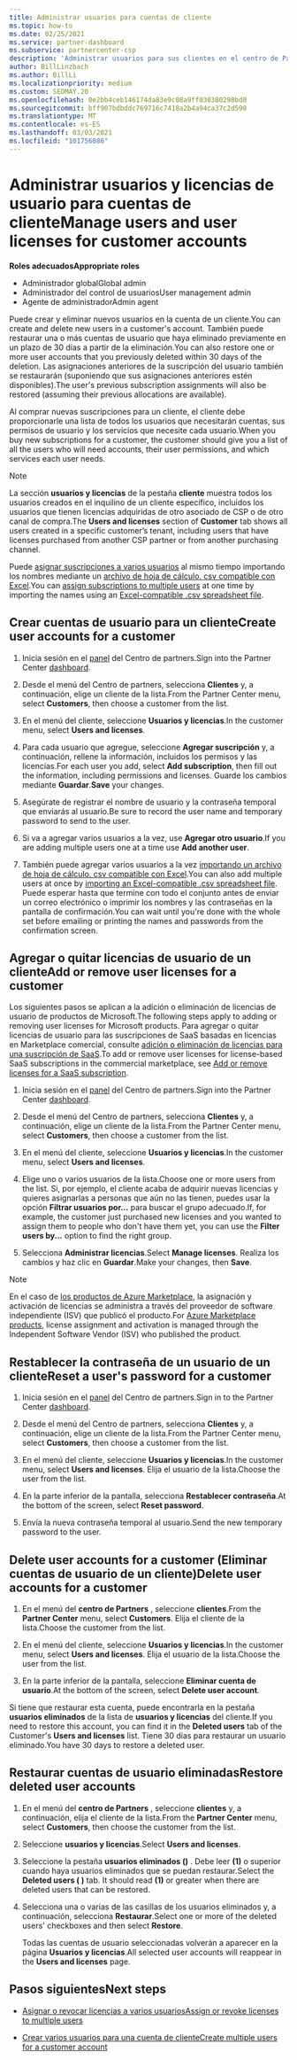 ```yaml
---
title: Administrar usuarios para cuentas de cliente
ms.topic: how-to
ms.date: 02/25/2021
ms.service: partner-dashboard
ms.subservice: partnercenter-csp
description: 'Administrar usuarios para sus clientes en el centro de Partners: crear cuentas de usuario, agregar o quitar licencias de usuario, restablecer contraseñas y eliminar o restaurar cuentas de usuario.'
author: BillLinzbach
ms.author: BillLi
ms.localizationpriority: medium
ms.custom: SEOMAY.20
ms.openlocfilehash: 0e2bb4ceb146174da83e9c08a9ff030380298bd0
ms.sourcegitcommit: bff907bdbddc769716c7418a2b4a94ca37c2d590
ms.translationtype: MT
ms.contentlocale: es-ES
ms.lasthandoff: 03/03/2021
ms.locfileid: "101756086"
---
```

# <a name="manage-users-and-user-licenses-for-customer-accounts"></a><span data-ttu-id="d0be0-103">Administrar usuarios y licencias de usuario para cuentas de cliente</span><span class="sxs-lookup"><span data-stu-id="d0be0-103">Manage users and user licenses for customer accounts</span></span> 

<span data-ttu-id="d0be0-104">**Roles adecuados**</span><span class="sxs-lookup"><span data-stu-id="d0be0-104">**Appropriate roles**</span></span>

- <span data-ttu-id="d0be0-105">Administrador global</span><span class="sxs-lookup"><span data-stu-id="d0be0-105">Global admin</span></span>
- <span data-ttu-id="d0be0-106">Administrador del control de usuarios</span><span class="sxs-lookup"><span data-stu-id="d0be0-106">User management admin</span></span>
- <span data-ttu-id="d0be0-107">Agente de administrador</span><span class="sxs-lookup"><span data-stu-id="d0be0-107">Admin agent</span></span>


<span data-ttu-id="d0be0-108">Puede crear y eliminar nuevos usuarios en la cuenta de un cliente.</span><span class="sxs-lookup"><span data-stu-id="d0be0-108">You can create and delete new users in a customer's account.</span></span> <span data-ttu-id="d0be0-109">También puede restaurar una o más cuentas de usuario que haya eliminado previamente en un plazo de 30 días a partir de la eliminación.</span><span class="sxs-lookup"><span data-stu-id="d0be0-109">You can also restore one or more user accounts that you previously deleted within 30 days of the deletion.</span></span> <span data-ttu-id="d0be0-110">Las asignaciones anteriores de la suscripción del usuario también se restaurarán (suponiendo que sus asignaciones anteriores estén disponibles).</span><span class="sxs-lookup"><span data-stu-id="d0be0-110">The user's previous subscription assignments will also be restored (assuming their previous allocations are available).</span></span>

<span data-ttu-id="d0be0-111">Al comprar nuevas suscripciones para un cliente, el cliente debe proporcionarle una lista de todos los usuarios que necesitarán cuentas, sus permisos de usuario y los servicios que necesite cada usuario.</span><span class="sxs-lookup"><span data-stu-id="d0be0-111">When you buy new subscriptions for a customer, the customer should give you a list of all the users who will need accounts, their user permissions, and which services each user needs.</span></span>  

>[!NOTE]
><span data-ttu-id="d0be0-112">La sección **usuarios y licencias** de la pestaña **cliente** muestra todos los usuarios creados en el inquilino de un cliente específico, incluidos los usuarios que tienen licencias adquiridas de otro asociado de CSP o de otro canal de compra.</span><span class="sxs-lookup"><span data-stu-id="d0be0-112">The **Users and licenses** section of **Customer** tab shows all users created in a specific customer’s tenant, including users that have licenses purchased from another CSP partner or from another purchasing channel.</span></span>

<span data-ttu-id="d0be0-113">Puede [asignar suscripciones a varios usuarios](bulk-license-provisioning-for-multiple-users.md) al mismo tiempo importando los nombres mediante un [archivo de hoja de cálculo. csv compatible con Excel](adding-multiple-users-to-a-customer-account.md).</span><span class="sxs-lookup"><span data-stu-id="d0be0-113">You can [assign subscriptions to multiple users](bulk-license-provisioning-for-multiple-users.md) at one time by importing the names using an [Excel-compatible .csv spreadsheet file](adding-multiple-users-to-a-customer-account.md).</span></span>

<a href="" id="createuseraccounts"></a>

## <a name="create-user-accounts-for-a-customer"></a><span data-ttu-id="d0be0-114">Crear cuentas de usuario para un cliente</span><span class="sxs-lookup"><span data-stu-id="d0be0-114">Create user accounts for a customer</span></span>

1. <span data-ttu-id="d0be0-115">Inicia sesión en el [panel](https://partner.microsoft.com/dashboard) del Centro de partners.</span><span class="sxs-lookup"><span data-stu-id="d0be0-115">Sign into the Partner Center [dashboard](https://partner.microsoft.com/dashboard).</span></span>

2. <span data-ttu-id="d0be0-116">Desde el menú del Centro de partners, selecciona **Clientes** y, a continuación, elige un cliente de la lista.</span><span class="sxs-lookup"><span data-stu-id="d0be0-116">From the Partner Center menu, select **Customers**, then choose a customer from the list.</span></span>

3. <span data-ttu-id="d0be0-117">En el menú del cliente, seleccione **Usuarios y licencias**.</span><span class="sxs-lookup"><span data-stu-id="d0be0-117">In the customer menu, select **Users and licenses**.</span></span>

4. <span data-ttu-id="d0be0-118">Para cada usuario que agregue, seleccione **Agregar suscripción** y, a continuación, rellene la información, incluidos los permisos y las licencias.</span><span class="sxs-lookup"><span data-stu-id="d0be0-118">For each user you add, select **Add subscription**, then fill out the information, including permissions and licenses.</span></span> <span data-ttu-id="d0be0-119">Guarde los cambios mediante **Guardar**.</span><span class="sxs-lookup"><span data-stu-id="d0be0-119">**Save** your changes.</span></span>

5. <span data-ttu-id="d0be0-120">Asegúrate de registrar el nombre de usuario y la contraseña temporal que enviarás al usuario.</span><span class="sxs-lookup"><span data-stu-id="d0be0-120">Be sure to record the user name and temporary password to send to the user.</span></span>

6. <span data-ttu-id="d0be0-121">Si va a agregar varios usuarios a la vez, use **Agregar otro usuario**.</span><span class="sxs-lookup"><span data-stu-id="d0be0-121">If you are adding multiple users one at a time use **Add another user**.</span></span>

7. <span data-ttu-id="d0be0-122">También puede agregar varios usuarios a la vez [importando un archivo de hoja de cálculo. csv compatible con Excel](adding-multiple-users-to-a-customer-account.md).</span><span class="sxs-lookup"><span data-stu-id="d0be0-122">You can also add multiple users at once by [importing an Excel-compatible .csv spreadsheet file](adding-multiple-users-to-a-customer-account.md).</span></span> <span data-ttu-id="d0be0-123">Puede esperar hasta que termine con todo el conjunto antes de enviar un correo electrónico o imprimir los nombres y las contraseñas en la pantalla de confirmación.</span><span class="sxs-lookup"><span data-stu-id="d0be0-123">You can wait until you're done with the whole set before emailing or printing the names and passwords from the confirmation screen.</span></span>

<a href="" id="userlicensing"></a>

## <a name="add-or-remove-user-licenses-for-a-customer"></a><span data-ttu-id="d0be0-124">Agregar o quitar licencias de usuario de un cliente</span><span class="sxs-lookup"><span data-stu-id="d0be0-124">Add or remove user licenses for a customer</span></span>

<span data-ttu-id="d0be0-125">Los siguientes pasos se aplican a la adición o eliminación de licencias de usuario de productos de Microsoft.</span><span class="sxs-lookup"><span data-stu-id="d0be0-125">The following steps apply to adding or removing user licenses for Microsoft products.</span></span> <span data-ttu-id="d0be0-126">Para agregar o quitar licencias de usuario para las suscripciones de SaaS basadas en licencias en Marketplace comercial, consulte [adición o eliminación de licencias para una suscripción de SaaS](csp-commercial-marketplace-manage.md#add-or-remove-licenses-for-a-saas-subscription).</span><span class="sxs-lookup"><span data-stu-id="d0be0-126">To add or remove user licenses for license-based SaaS subscriptions in the commercial marketplace, see [Add or remove licenses for a SaaS subscription](csp-commercial-marketplace-manage.md#add-or-remove-licenses-for-a-saas-subscription).</span></span>

1. <span data-ttu-id="d0be0-127">Inicia sesión en el [panel](https://partner.microsoft.com/dashboard) del Centro de partners.</span><span class="sxs-lookup"><span data-stu-id="d0be0-127">Sign into the Partner Center [dashboard](https://partner.microsoft.com/dashboard).</span></span>

2. <span data-ttu-id="d0be0-128">Desde el menú del Centro de partners, selecciona **Clientes** y, a continuación, elige un cliente de la lista.</span><span class="sxs-lookup"><span data-stu-id="d0be0-128">From the Partner Center menu, select **Customers**, then choose a customer from the list.</span></span>

3. <span data-ttu-id="d0be0-129">En el menú del cliente, seleccione **Usuarios y licencias**.</span><span class="sxs-lookup"><span data-stu-id="d0be0-129">In the customer menu, select **Users and licenses**.</span></span>

4. <span data-ttu-id="d0be0-130">Elige uno o varios usuarios de la lista.</span><span class="sxs-lookup"><span data-stu-id="d0be0-130">Choose one or more users from the list.</span></span> <span data-ttu-id="d0be0-131">Si, por ejemplo, el cliente acaba de adquirir nuevas licencias y quieres asignarlas a personas que aún no las tienen, puedes usar la opción **Filtrar usuarios por...** para buscar el grupo adecuado.</span><span class="sxs-lookup"><span data-stu-id="d0be0-131">If, for example, the customer just purchased new licenses and you wanted to assign them to people who don't have them yet, you can use the **Filter users by...** option to find the right group.</span></span>

5. <span data-ttu-id="d0be0-132">Selecciona **Administrar licencias**.</span><span class="sxs-lookup"><span data-stu-id="d0be0-132">Select **Manage licenses**.</span></span> <span data-ttu-id="d0be0-133">Realiza los cambios y haz clic en **Guardar**.</span><span class="sxs-lookup"><span data-stu-id="d0be0-133">Make your changes, then **Save**.</span></span>

> [!NOTE]
> <span data-ttu-id="d0be0-134">En el caso de [los productos de Azure Marketplace](csp-commercial-marketplace-manage.md#assign-licenses-and-activate-a-subscription-on-behalf-of-a-customer), la asignación y activación de licencias se administra a través del proveedor de software independiente (ISV) que publicó el producto.</span><span class="sxs-lookup"><span data-stu-id="d0be0-134">For [Azure Marketplace products](csp-commercial-marketplace-manage.md#assign-licenses-and-activate-a-subscription-on-behalf-of-a-customer), license assignment and activation is managed through the Independent Software Vendor (ISV) who published the product.</span></span>

<a href="" id="resetpassword"></a>

## <a name="reset-a-users-password-for-a-customer"></a><span data-ttu-id="d0be0-135">Restablecer la contraseña de un usuario de un cliente</span><span class="sxs-lookup"><span data-stu-id="d0be0-135">Reset a user's password for a customer</span></span>

1. <span data-ttu-id="d0be0-136">Inicia sesión en el [panel](https://partner.microsoft.com/dashboard) del Centro de partners.</span><span class="sxs-lookup"><span data-stu-id="d0be0-136">Sign in to the Partner Center [dashboard](https://partner.microsoft.com/dashboard).</span></span>

2. <span data-ttu-id="d0be0-137">Desde el menú del Centro de partners, selecciona **Clientes** y, a continuación, elige un cliente de la lista.</span><span class="sxs-lookup"><span data-stu-id="d0be0-137">From the Partner Center menu, select **Customers**, then choose a customer from the list.</span></span>

3. <span data-ttu-id="d0be0-138">En el menú del cliente, seleccione **Usuarios y licencias**.</span><span class="sxs-lookup"><span data-stu-id="d0be0-138">In the customer menu, select **Users and licenses**.</span></span> <span data-ttu-id="d0be0-139">Elija el usuario de la lista.</span><span class="sxs-lookup"><span data-stu-id="d0be0-139">Choose the user from the list.</span></span>

4. <span data-ttu-id="d0be0-140">En la parte inferior de la pantalla, selecciona **Restablecer contraseña**.</span><span class="sxs-lookup"><span data-stu-id="d0be0-140">At the bottom of the screen, select **Reset password**.</span></span> 

5. <span data-ttu-id="d0be0-141">Envía la nueva contraseña temporal al usuario.</span><span class="sxs-lookup"><span data-stu-id="d0be0-141">Send the new temporary password to the user.</span></span>

<a href="" id="deleteuseraccounts"></a>

## <a name="delete-user-accounts-for-a-customer"></a><span data-ttu-id="d0be0-142">Delete user accounts for a customer (Eliminar cuentas de usuario de un cliente)</span><span class="sxs-lookup"><span data-stu-id="d0be0-142">Delete user accounts for a customer</span></span>

1. <span data-ttu-id="d0be0-143">En el menú del **centro de Partners** , seleccione **clientes**.</span><span class="sxs-lookup"><span data-stu-id="d0be0-143">From the **Partner Center** menu, select **Customers**.</span></span> <span data-ttu-id="d0be0-144">Elija el cliente de la lista.</span><span class="sxs-lookup"><span data-stu-id="d0be0-144">Choose the customer from the list.</span></span>

2. <span data-ttu-id="d0be0-145">En el menú del cliente, seleccione **Usuarios y licencias**.</span><span class="sxs-lookup"><span data-stu-id="d0be0-145">In the customer menu, select **Users and licenses**.</span></span> <span data-ttu-id="d0be0-146">Elija el usuario de la lista.</span><span class="sxs-lookup"><span data-stu-id="d0be0-146">Choose the user from the list.</span></span>

3. <span data-ttu-id="d0be0-147">En la parte inferior de la pantalla, seleccione **Eliminar cuenta de usuario**.</span><span class="sxs-lookup"><span data-stu-id="d0be0-147">At the bottom of the screen, select **Delete user account**.</span></span>

<span data-ttu-id="d0be0-148">Si tiene que restaurar esta cuenta, puede encontrarla en la pestaña **usuarios eliminados** de la lista de **usuarios y licencias** del cliente.</span><span class="sxs-lookup"><span data-stu-id="d0be0-148">If you need to restore this account, you can find it in the **Deleted users** tab of the Customer's **Users and licenses** list.</span></span> <span data-ttu-id="d0be0-149">Tiene 30 días para restaurar un usuario eliminado.</span><span class="sxs-lookup"><span data-stu-id="d0be0-149">You have 30 days to restore a deleted user.</span></span>

<a href="" id="restoreuseraccounts"></a>

## <a name="restore-deleted-user-accounts"></a><span data-ttu-id="d0be0-150">Restaurar cuentas de usuario eliminadas</span><span class="sxs-lookup"><span data-stu-id="d0be0-150">Restore deleted user accounts</span></span>

1. <span data-ttu-id="d0be0-151">En el menú del **centro de Partners** , seleccione **clientes** y, a continuación, elija el cliente de la lista.</span><span class="sxs-lookup"><span data-stu-id="d0be0-151">From the **Partner Center** menu, select **Customers**, then choose the customer from the list.</span></span>

2. <span data-ttu-id="d0be0-152">Seleccione **usuarios y licencias**.</span><span class="sxs-lookup"><span data-stu-id="d0be0-152">Select **Users and licenses**.</span></span>

3. <span data-ttu-id="d0be0-153">Seleccione la pestaña **usuarios eliminados ()** . Debe leer **(1)** o superior cuando haya usuarios eliminados que se puedan restaurar.</span><span class="sxs-lookup"><span data-stu-id="d0be0-153">Select the **Deleted users ( )** tab. It should read **(1)** or greater when there are deleted users that can be restored.</span></span>

4. <span data-ttu-id="d0be0-154">Selecciona una o varias de las casillas de los usuarios eliminados y, a continuación, selecciona **Restaurar**.</span><span class="sxs-lookup"><span data-stu-id="d0be0-154">Select one or more of the deleted users' checkboxes and then select **Restore**.</span></span>

    <span data-ttu-id="d0be0-155">Todas las cuentas de usuario seleccionadas volverán a aparecer en la página **Usuarios y licencias**.</span><span class="sxs-lookup"><span data-stu-id="d0be0-155">All selected user accounts will reappear in the **Users and licenses** page.</span></span>

## <a name="next-steps"></a><span data-ttu-id="d0be0-156">Pasos siguientes</span><span class="sxs-lookup"><span data-stu-id="d0be0-156">Next steps</span></span>

- [<span data-ttu-id="d0be0-157">Asignar o revocar licencias a varios usuarios</span><span class="sxs-lookup"><span data-stu-id="d0be0-157">Assign or revoke licenses to multiple users</span></span>](bulk-license-provisioning-for-multiple-users.md)

- [<span data-ttu-id="d0be0-158">Crear varios usuarios para una cuenta de cliente</span><span class="sxs-lookup"><span data-stu-id="d0be0-158">Create multiple users for a customer account</span></span>](adding-multiple-users-to-a-customer-account.md)